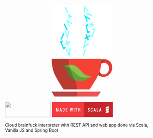 <p align="center"><a href="url"><img src="https://raw.githubusercontent.com/schvabodka-man/Coffeefuck/master/src/main/resources/static/pics/logo.png" width="200" height="300"></a></p>

<span>
<img src="http://forthebadge.com/images/badges/uses-js.svg" width="150" height="50">
<img src="https://raw.githubusercontent.com/schvabodka-man/Custom-Badges/master/Languages/Scala.svg" width="200" height="50">
</span>


Cloud brainfuck interpreter with REST API and web app done via Scala, Vanilla JS and Spring Boot
